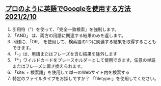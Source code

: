 ## [プロのように英語でGoogleを使用する方法 2021/2/10](https://qiita.com/chau_y/items/6b1bbf3c5217976856cc?utm_source=Qiita%E3%83%8B%E3%83%A5%E3%83%BC%E3%82%B9&utm_campaign=223617310c-Qiita_newsletter_450_02_17_2021&utm_medium=email&utm_term=0_e44feaa081-223617310c-33166269)

1. 引用符（"）を使って、「完全一致検索」を強制します。
2. 「AND」 は、両方の用語に関連する結果のみを返します。
3. 同様に、「OR」 を使用して、検索語の1つに関連する結果を取得することもできます。
4. 「-」は、用語またはフレーズを含む結果を除外します
5. 「*」ワイルドカードをプレースホルダーとして使用できます。任意の単語またはフレーズに置き換えられます。
6. 「site: + 検索語」を使用して単一のWebサイト内を検索する
7. 特定のファイルタイプをお探しですか？ 「filetype:」を使用してください。
